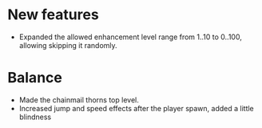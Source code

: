 # New features
* Expanded the allowed enhancement level range from 1..10 to 0..100, allowing skipping it randomly.

# Balance
* Made the chainmail thorns top level.
* Increased jump and speed effects after the player spawn, added a little blindness
